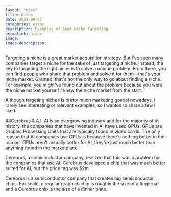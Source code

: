 ```yaml
---
layout: "post"
title: Niche
date: 2021-09-07
categories: essay
description: Examples of Good Niche Targeting
permalink: niche
image:
image-description:
---
```

Targeting a niche is a great market acquisition strategy. But I've seen many companies target a niche for the sake of just targeting a niche. Instead, the key to targeting the right niche is to solve a unique problem. From there, you can find people who share that problem and solve it for them—that's your niche market. Granted, that's not the only way to go about finding a niche. For example, you might've found out about the problem because you were the niche market yourself / knew the niche market from the start.

Although targeting niches is pretty much marketing gospel nowadays, I rarely see interesting or relevant examples, so I wanted to share a few I liked.

##Cerebrus & A.I.
AI is an evergrowing industry and for the majority of its history, the companies that have invested in AI have used GPUs. GPUs are Graphic Processing Units that are typically found in video cards. The only reason that AI companies use GPUs is because there's nothing better in the market. GPUs aren't actually better for AI, they're just much better than anything found in the marketplace.

Cerebrus, a semiconductor company, realized that this was a problem for the companies that use AI. Cerebrus developed a chip that was much better suited for AI, but the price tag was $2m.


Cerebrus is a semiconductor company that creates big semiconductor chips. For scale, a regular graphics chip is roughly the size of a fingernail and a Cerebrus chip is the size of a dinner plate.
